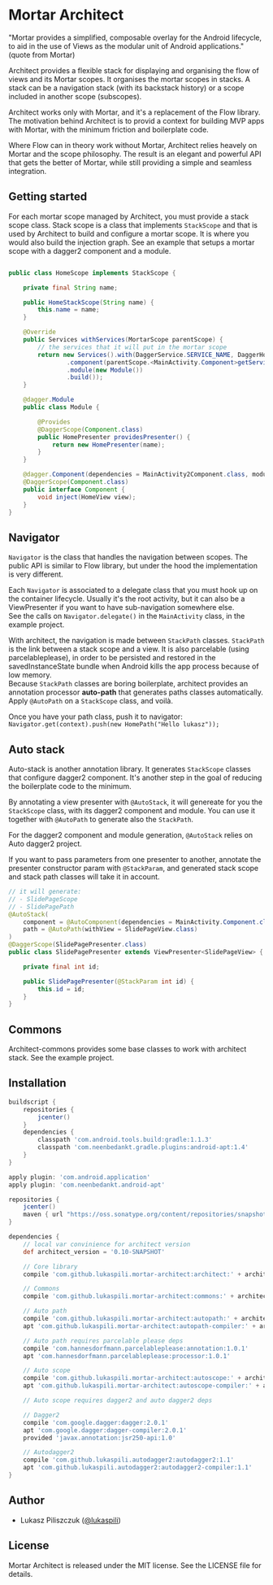 # Mortar Architect

"Mortar provides a simplified, composable overlay for the Android lifecycle, to aid in the use of Views as the modular unit of Android applications." (quote from Mortar)  

Architect provides a flexible stack for displaying and organising the flow of views and its Mortar scopes. It organises the mortar scopes in stacks. A stack can be a navigation stack (with its backstack history) or a scope included in another scope (subscopes). 

Architect works only with Mortar, and it's a replacement of the Flow library.  
The motivation behind Architect is to provid a context for building MVP apps with Mortar, with the minimum friction and boilerplate code.  

Where Flow can in theory work without Mortar, Architect relies heavely on Mortar and the scope philosophy. The result is an elegant and powerful API that gets the better of Mortar, while still providing a simple and seamless integration.


## Getting started

For each mortar scope managed by Architect, you must provide a stack scope class.
Stack scope is a class that implements `StackScope` and that is used by Architect to build and configure a mortar scope. It is where you would also build the injection graph. See an example that setups a mortar scope with a dagger2 component and a module.

```java

public class HomeScope implements StackScope {

    private final String name;

    public HomeStackScope(String name) {
        this.name = name;
    }

    @Override
    public Services withServices(MortarScope parentScope) {
    	// the services that it will put in the mortar scope
        return new Services().with(DaggerService.SERVICE_NAME, DaggerHomeStackScope_Component.builder()
                .component(parentScope.<MainActivity.Component>getService(DaggerService.SERVICE_NAME))
                .module(new Module())
                .build());
    }

    @dagger.Module
    public class Module {

        @Provides
        @DaggerScope(Component.class)
        public HomePresenter providesPresenter() {
            return new HomePresenter(name);
        }
    }

    @dagger.Component(dependencies = MainActivity2Component.class, modules = Module.class)
    @DaggerScope(Component.class)
    public interface Component {
        void inject(HomeView view);
    }
}
```


## Navigator

`Navigator` is the class that handles the navigation between scopes. The public API is similar to Flow library, but under the hood the implementation is very different.

Each `Navigator` is associated to a delegate class that you must hook up on the container lifecycle. Usually it's the root activity, but it can also be a ViewPresenter if you want to have sub-navigation somewhere else.  
See the calls on `Navigator.delegate()` in the `MainActivity` class, in the example project.

With architect, the navigation is made between `StackPath` classes. `StackPath` is the link between a stack scope and a view. It is also parcelable (using parcelableplease), in order to be persisted and restored in the savedInstanceState bundle when Android kills the app process because of low memory.  
Because `StackPath` classes are boring boilerplate, architect provides an annotation processor **auto-path** that generates paths classes automatically. Apply `@AutoPath` on a `StackScope` class, and voilà.

Once you have your path class, push it to navigator: `Navigator.get(context).push(new HomePath("Hello lukasz"));`


## Auto stack

Auto-stack is another annotation library. It generates `StackScope` classes that configure dagger2 component. It's another step in the goal of reducing the boilerplate code to the minimum.

By annotating a view presenter with `@AutoStack`, it will genereate for you the `StackScope` class, with its dagger2 component and module. You can use it together with `@AutoPath` to generate also the `StackPath`.

For the dagger2 component and module generation, `@AutoStack` relies on Auto dagger2 project.

If you want to pass parameters from one presenter to another, annotate the presenter constructor param with `@StackParam`, and generated stack scope and stack path classes will take it in account.

```java
// it will generate:
// - SlidePageScope
// - SlidePagePath
@AutoStack(
    component = @AutoComponent(dependencies = MainActivity.Component.class),
    path = @AutoPath(withView = SlidePageView.class)
)
@DaggerScope(SlidePagePresenter.class)
public class SlidePagePresenter extends ViewPresenter<SlidePageView> {

    private final int id;

    public SlidePagePresenter(@StackParam int id) {
        this.id = id;
    }
}
```


## Commons

Architect-commons provides some base classes to work with architect stack. See the example project.


## Installation

```groovy
buildscript {
    repositories {
        jcenter()
    }
    dependencies {
		classpath 'com.android.tools.build:gradle:1.1.3'
		classpath 'com.neenbedankt.gradle.plugins:android-apt:1.4'
    }
}

apply plugin: 'com.android.application'
apply plugin: 'com.neenbedankt.android-apt'

repositories {
    jcenter()
    maven { url "https://oss.sonatype.org/content/repositories/snapshots/" }
}

dependencies {
    // local var convinience for architect version
    def architect_version = '0.10-SNAPSHOT'

    // Core library
    compile 'com.github.lukaspili.mortar-architect:architect:' + architect_version

    // Commons
    compile 'com.github.lukaspili.mortar-architect:commons:' + architect_version

    // Auto path
    compile 'com.github.lukaspili.mortar-architect:autopath:' + architect_version
    apt 'com.github.lukaspili.mortar-architect:autopath-compiler:' + architect_version

    // Auto path requires parcelable please deps
    compile 'com.hannesdorfmann.parcelableplease:annotation:1.0.1'
    apt 'com.hannesdorfmann.parcelableplease:processor:1.0.1'

    // Auto scope
    compile 'com.github.lukaspili.mortar-architect:autoscope:' + architect_version
    apt 'com.github.lukaspili.mortar-architect:autoscope-compiler:' + architect_version

    // Auto scope requires dagger2 and auto dagger2 deps

    // Dagger2
    compile 'com.google.dagger:dagger:2.0.1'
    apt 'com.google.dagger:dagger-compiler:2.0.1'
    provided 'javax.annotation:jsr250-api:1.0'

    // Autodagger2
    compile 'com.github.lukaspili.autodagger2:autodagger2:1.1'
    apt 'com.github.lukaspili.autodagger2:autodagger2-compiler:1.1'
}
```


## Author

- Lukasz Piliszczuk ([@lukaspili](https://twitter.com/lukaspili))


## License

Mortar Architect is released under the MIT license. See the LICENSE file for details.